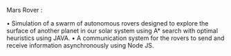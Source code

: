 Mars Rover :

•   Simulation of a swarm of autonomous rovers designed to explore the surface of another planet in our solar system using A* search with optimal heuristics using JAVA.
•	A communication system for the rovers to send and receive information asynchronously using Node JS.

